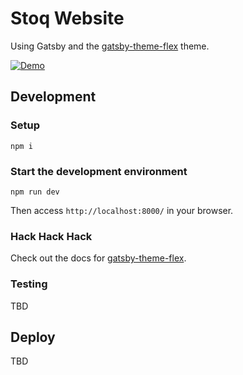 # Stoq Website

Using Gatsby and the <a href="https://github.com/arshad/gatsby-themes/tree/master/themes/gatsby-theme-flex">gatsby-theme-flex</a> theme.

<a href="https://stoq.netlify.com/"><img src="https://img.shields.io/badge/demo-netlify-success" alt="Demo"></a>

## Development

### Setup

```shell
npm i
```

### Start the development environment

```shell
npm run dev
```

Then access `http://localhost:8000/` in your browser.

###  Hack Hack Hack

Check out the docs for [gatsby-theme-flex](https://flex.arshad.io/docs).

### Testing

TBD

## Deploy

TBD
